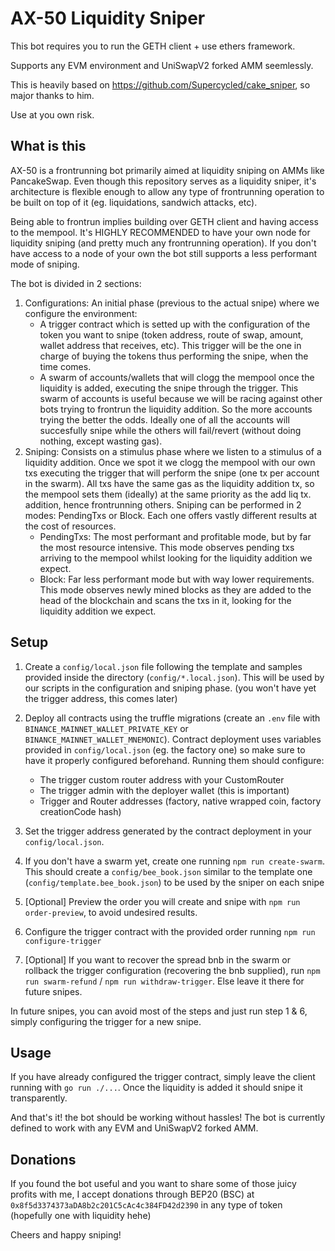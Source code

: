 # AX-50 Liquidity Sniper

This bot requires you to run the GETH client + use ethers framework.

Supports any EVM environment and UniSwapV2 forked AMM seemlessly.

This is heavily based on https://github.com/Supercycled/cake_sniper, so major thanks to him.

Use at you own risk.

## What is this

AX-50 is a frontrunning bot primarily aimed at liquidity sniping on AMMs like PancakeSwap. Even though this repository serves as a liquidity sniper, it's architecture is flexible enough to allow any type of frontrunning operation to be built on top of it (eg. liquidations, sandwich attacks, etc).

Being able to frontrun implies building over GETH client and having access to the mempool. It's HIGHLY RECOMMENDED to have your own node for liquidity sniping (and pretty much any frontrunning operation). If you don't have access to a node of your own the bot still supports a less performant mode of sniping.

The bot is divided in 2 sections:
1. Configurations: An initial phase (previous to the actual snipe) where we configure the environment:
    * A trigger contract which is setted up with the configuration of the token you want to snipe (token address, route of swap, amount, wallet address that receives, etc). This trigger will be the one in charge of buying the tokens thus performing the snipe, when the time comes.
    * A swarm of accounts/wallets that will clogg the mempool once the liquidity is added, executing the snipe through the trigger. This swarm of accounts is useful because we will be racing against other bots trying to frontrun the liquidity addition. So the more accounts trying the better the odds. Ideally one of all the accounts will succesfully snipe while the others will fail/revert (without doing nothing, except wasting gas).
2. Sniping: Consists on a stimulus phase where we listen to a stimulus of a liquidity addition. Once we spot it we clogg the mempool with our own txs executing the trigger that will perform the snipe (one tx per account in the swarm). All txs have the same gas as the liquidity addition tx, so the mempool sets them (ideally) at the same priority as the add liq tx. addition, hence frontrunning others. Sniping can be performed in 2 modes: PendingTxs or Block. Each one offers vastly different results at the cost of resources.
    * PendingTxs: The most performant and profitable mode, but by far the most resource intensive. This mode observes pending txs arriving to the mempool whilst looking for the liquidity addition we expect.
    * Block: Far less performant mode but with way lower requirements. This mode observes newly mined blocks as they are added to the head of the blockchain and scans the txs in it, looking for the liquidity addition we expect.

## Setup

1. Create a `config/local.json` file following the template and samples provided inside the directory (`config/*.local.json`). This will be used by our scripts in the configuration and sniping phase. (you won't have yet the trigger address, this comes later)

2. Deploy all contracts using the truffle migrations (create an `.env` file with `BINANCE_MAINNET_WALLET_PRIVATE_KEY` or `BINANCE_MAINNET_WALLET_MNEMONIC`). Contract deployment uses variables provided in `config/local.json` (eg. the factory one) so make sure to have it properly configured beforehand. Running them should configure:
    - The trigger custom router address with your CustomRouter
    - The trigger admin with the deployer wallet (this is important)
    - Trigger and Router addresses (factory, native wrapped coin, factory creationCode hash)

3. Set the trigger address generated by the contract deployment in your `config/local.json`.

4. If you don't have a swarm yet, create one running `npm run create-swarm`. This should create a `config/bee_book.json` similar to the template one (`config/template.bee_book.json`) to be used by the sniper on each snipe

5. \[Optional\] Preview the order you will create and snipe with `npm run order-preview`, to avoid undesired results.

6. Configure the trigger contract with the provided order running `npm run configure-trigger`

7. \[Optional\] If you want to recover the spread bnb in the swarm or rollback the trigger configuration (recovering the bnb supplied), run `npm run swarm-refund` / `npm run withdraw-trigger`. Else leave it there for future snipes.

In future snipes, you can avoid most of the steps and just run step 1 & 6, simply configuring the trigger for a new snipe.

## Usage

If you have already configured the trigger contract, simply leave the client running with `go run ./...`. Once the liquidity is added it should snipe it transparently.

And that's it! the bot should be working without hassles! The bot is currently defined to work with any EVM and UniSwapV2 forked AMM.

## Donations

If you found the bot useful and you want to share some of those juicy profits with me, I accept donations through BEP20 (BSC) at `0x8f5d3374373aDA8b2c201C5cAc4c384FD42d2390` in any type of token (hopefully one with liquidity hehe)

Cheers and happy sniping!
